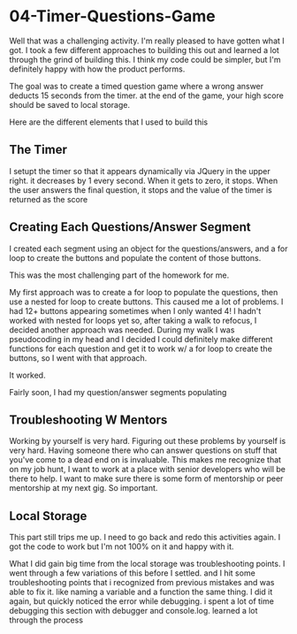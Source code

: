 # 04-Timer-Questions-Game

Well that was a challenging activity. I'm really pleased to have gotten what I got. I took a few different approaches to building this out and learned a lot through the grind of building this. I think my code could be simpler, but I'm definitely happy with how the product performs.

The goal was to create a timed question game where a wrong answer deducts 15 seconds from the timer. at the end of the game, your high score should be saved to local storage.

Here are the different elements that I used to build this

## The Timer

I setupt the timer so that it appears dynamically via JQuery in the upper right. it decreases by 1 every second. When it gets to zero, it stops. When the user answers the final question, it stops and the value of the timer is returned as the score

## Creating Each Questions/Answer Segment

I created each segment using an object for the questions/answers, and a for loop to create the buttons and populate the content of those buttons.

This was the most challenging part of the homework for me.

My first approach was to create a for loop to populate the questions, then use a nested for loop to create buttons. This caused me a lot of problems. I had 12+ buttons appearing sometimes when I only wanted 4! I hadn't worked with nested for loops yet so, after taking a walk to refocus, I decided another approach was needed. During my walk I was pseudocoding in my head and I decided I could definitely make different functions for each question and get it to work w/ a for loop to create the buttons, so I went with that approach.

It worked.

Fairly soon, I had my question/answer segments populating

## Troubleshooting W Mentors

Working by yourself is very hard. Figuring out these problems by yourself is very hard. Having someone there who can answer questions on stuff that you've come to a dead end on is invaluable. This makes me recognize that on my job hunt, I want to work at a place with senior developers who will be there to help. I want to make sure there is some form of mentorship or peer mentorship at my next gig. So important.

## Local Storage

This part still trips me up. I need to go back and redo this activities again. I got the code to work but I'm not 100% on it and happy with it.

What I did gain big time from the local storage was troubleshooting points. I went through a few variations of this before I settled. and I hit some troubleshooting points that i recognized from previous mistakes and was able to fix it. like naming a variable and a function the same thing. I did it again, but quickly noticed the error while debugging. i spent a lot of time debugging this section with debugger and console.log. learned a lot through the process

##